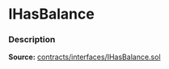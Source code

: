 # IHasBalance

### Description <a href="description" id="description"></a>

**Source:** [contracts/interfaces/IHasBalance.sol](https://github.com/perifinance/peri-finance/blob/master/contracts/interfaces/IHasBalance.sol)
